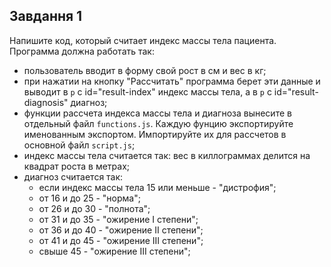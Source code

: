 ## Завдання 1

Напишите код, который считает индекс массы тела пациента. Программа должна работать так:
- пользователь вводит в форму свой рост в см и вес в кг;
- при нажатии на кнопку "Рассчитать" программа берет эти данные и выводит в 
`p` с id="result-index" индекс массы тела, а в `p` с id="result-diagnosis" диагноз;
- функции рассчета индекса массы тела и диагноза вынесите в отдельный файл `functions.js`. Каждую фунцию экспортируйте именованным экспортом. Импортируйте их для рассчетов в основной файл `script.js`;
- индекс массы тела считается так: вес в киллограммах делится на квадрат роста в метрах;
- диагноз считается так:
    - если индекс массы тела 15 или меньше - "дистрофия";
    - от 16 и до 25 - "норма";
    - от 26 и до 30 - "полнота";
    - от 31 и до 35 - "ожирение I степени";
    - от 36 и до 40 - "ожирение II степени";
    - от 41 и до 45 - "ожирение III степени";
    - свыше 45 - "ожирение III степени";


